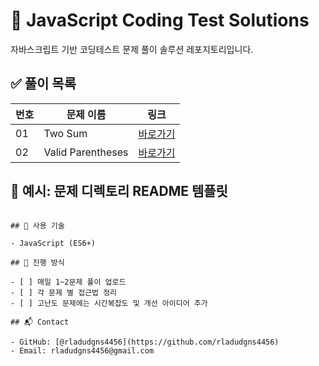 # 🧠 JavaScript Coding Test Solutions

자바스크립트 기반 코딩테스트 문제 풀이 솔루션 레포지토리입니다. 


## ✅ 풀이 목록

| 번호 | 문제 이름             | 링크 |
|------|----------------------|------|
| 01   | Two Sum              | [바로가기](./01_two_sum/README.md) |
| 02   | Valid Parentheses    | [바로가기](./02_valid_parentheses/README.md) |

## 📌 예시: 문제 디렉토리 README 템플릿

```

## 📌 사용 기술

- JavaScript (ES6+)

## 🧩 진행 방식

- [ ] 매일 1~2문제 풀이 업로드
- [ ] 각 문제 별 접근법 정리
- [ ] 고난도 문제에는 시간복잡도 및 개선 아이디어 추가

## 📬 Contact

- GitHub: [@rladudgns4456](https://github.com/rladudgns4456)
- Email: rladudgns4456@gmail.com
